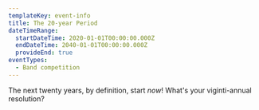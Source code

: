 ```yaml
---
templateKey: event-info
title: The 20-year Period
dateTimeRange:
  startDateTime: 2020-01-01T00:00:00.000Z
  endDateTime: 2040-01-01T00:00:00.000Z
  provideEnd: true
eventTypes:
  - Band competition
---
```

The next twenty years, by definition, start *now*! What's your viginti-annual resolution?
